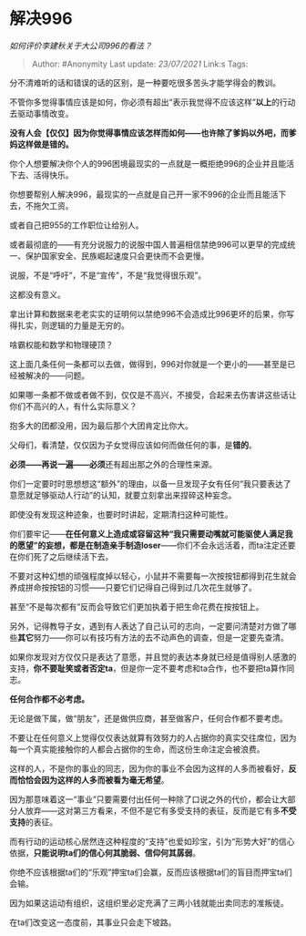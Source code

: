 # 解决996
*如何评价李建秋关于大公司996的看法？*

> Author: #Anonymity
> Last update: *23/07/2021* 
> Link:s
> Tags: 


分不清难听的话和错误的话的区别，是一种要吃很多苦头才能学得会的教训。

不管你多觉得事情应该是如何，你必须有超出“表示我觉得不应该这样”**以上**的行动去驱动事情改变。

**没有人会【仅仅】因为你觉得事情应该怎样而如何——也许除了爹妈以外吧，而爹妈这样做是错的。**

你个人想要解决你个人的996困境最现实的一点就是一概拒绝996的企业并且能活下去、活得快乐。

你想要帮别人解决996，最现实的一点就是自己开一家不996的企业而且能活下去，不拖欠工资。

或者自己把955的工作职位让给别人。

或者最彻底的——有充分说服力的说服中国人普遍相信禁绝996可以更早的完成统一、保护国家安全、民族崛起速度只会更快而不会更慢。

说服，不是“呼吁”，不是“宣传”，不是“我觉得很乐观”。

这都没有意义。

拿出计算和数据来老老实实的证明何以禁绝996不会造成比996更坏的后果，你写得扎实，则逻辑的力量是无穷的。

啥霸权能和数学和物理硬顶？

  


这上面几条任何一条都可以去做，做得到，996对你就是一个更小的——甚至是已经被解决的——问题。

如果哪一条都不做或者做不到，仅仅是不高兴，不接受，合起来去伤害讲这些话让你们不高兴的人，有什么实际意义？

抱多大的团都没用，因为最后那个大团肯定比你大。

父母们，看清楚，仅仅因为子女觉得应该如何而做任何的事，是**错的**。

**必须——再说一遍——必须**还有超出那之外的合理性来源。

你们一定要时时思想想这“额外”的理由，以备一旦发现子女有任何“我只要表达了意愿就足够驱动人行动”的认知，就要立刻拿出来捏碎这种妄念。

即使没有发现这种迹象，也要时时讲起，定期清扫这种可能性。

你们要牢记——**在任何意义上造成或容留这种“我只需要动嘴就可能驱使人满足我的愿望”的妄想，都是在制造亲手制造loser**——你们不会永远活着，而ta注定还要在你们死了之后继续活下去。

不要对这种幻想的顽强程度掉以轻心，小鼠并不需要每一次按按钮都得到花生就会养成拼命按按钮的习惯——只要它们记得自己得到过几次花生就够了。

甚至“不是每次都有”反而会导致它们更加执着于把生命花费在按按钮上。

另外，记得教导子女，遇到有人表达了自己认可的志向，一定要问清楚对方做了哪些**其它**努力——你可以有技巧有方法的去不动声色的调查，但是一定要先查清。

如果你发现对方仅仅只是表达了意愿，并且觉的表达本身就已经是值得别人感激的支持，**你不要耻笑或者否定ta**，但是你一定不要考虑和ta合作，也不要把ta算作同志。

**任何合作都不必考虑。**

无论是做下属，做“朋友”，还是做供应商，甚至做客户，任何合作都不要考虑。

不要让在任何意义上觉得仅仅表达就算有效努力的人占据你的真实交往席位，因为每一个真实能接触你的人都会占据你的生命，而这份生命注定会被浪费。

这样的人，不是你的事业的同志，因为你的事业不会因为这样的人多而被看好，**反而恰恰会因为这样的人多而被看为毫无希望**。

因为那意味着这一“事业”只要需要付出任何一种除了口说之外的代价，都会让大部分人放弃——这对第三方看来，不但不是它有多受支持的表征，反而是它有多**不受支持**的表征。

而有行动的运动核心居然连这种程度的“支持”也爱如珍宝，引为“形势大好”的信心依据，**只能说明ta们的信心何其脆弱、信仰何其孱弱**。

你绝不应该根据ta们的“乐观”押宝ta们会赢，反而应该根据ta们的盲目而押宝ta们会输。

因为如果这运动有组织，这组织里必定充满了三两小钱就能出卖同志的准叛徒。

在ta们改变这一态度前，其事业只会走下坡路。



